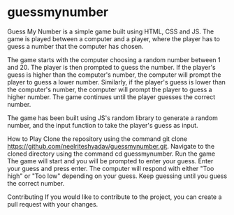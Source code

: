 # guessmynumber
Guess My Number is a simple game built using HTML, CSS and JS. The game is played between a computer and a player, where the player has to guess a number that the computer has chosen.

The game starts with the computer choosing a random number between 1 and 20. The player is then prompted to guess the number. If the player's guess is higher than the computer's number, the computer will prompt the player to guess a lower number. Similarly, if the player's guess is lower than the computer's number, the computer will prompt the player to guess a higher number. The game continues until the player guesses the correct number.

The game has been built using JS's random library to generate a random number, and the input function to take the player's guess as input.

How to Play
Clone the repository using the command git clone https://github.com/neelriteshyadav/guessmynumber.git.
Navigate to the cloned directory using the command cd guessmynumber.
Run the game
The game will start and you will be prompted to enter your guess.
Enter your guess and press enter.
The computer will respond with either "Too high" or "Too low" depending on your guess.
Keep guessing until you guess the correct number.

Contributing
If you would like to contribute to the project, you can create a pull request with your changes.

